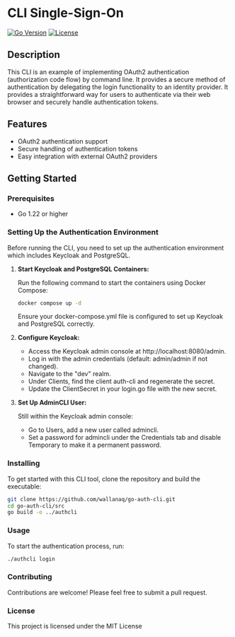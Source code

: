 # CLI Single-Sign-On

[![Go Version](https://img.shields.io/badge/go-1.15-blue.svg)](https://golang.org)
[![License](https://img.shields.io/badge/license-MIT-green.svg)](LICENSE)

## Description

This CLI is an example of implementing OAuth2 authentication (authorization code flow) by command line. It provides a secure method of authentication by delegating the login functionality to an identity provider. It provides a straightforward way for users to authenticate via their web browser and securely handle authentication tokens.

## Features

- OAuth2 authentication support
- Secure handling of authentication tokens
- Easy integration with external OAuth2 providers

## Getting Started

### Prerequisites

- Go 1.22 or higher

### Setting Up the Authentication Environment

Before running the CLI, you need to set up the authentication environment which includes Keycloak and PostgreSQL.

1. **Start Keycloak and PostgreSQL Containers:**

   Run the following command to start the containers using Docker Compose:

   ```bash
   docker compose up -d
   ```

    Ensure your docker-compose.yml file is configured to set up Keycloak and PostgreSQL correctly.

2. **Configure Keycloak:**

    - Access the Keycloak admin console at http://localhost:8080/admin.
    - Log in with the admin credentials (default: admin/admin if not changed).
    - Navigate to the "dev" realm.
    - Under Clients, find the client auth-cli and regenerate the secret.
    - Update the ClientSecret in your login.go file with the new secret.

3. **Set Up AdminCLI User:**

    Still within the Keycloak admin console:

    - Go to Users, add a new user called admincli.
    - Set a password for admincli under the Credentials tab and disable Temporary to make it a permanent password.

### Installing

To get started with this CLI tool, clone the repository and build the executable:

```bash
git clone https://github.com/wallanaq/go-auth-cli.git
cd go-auth-cli/src
go build -o ../authcli
```

### Usage

To start the authentication process, run:

```bash
./authcli login
```

### Contributing

Contributions are welcome! Please feel free to submit a pull request.

### License

This project is licensed under the MIT License 
